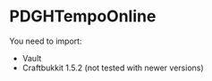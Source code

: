 # PDGHTempoOnline

You need to import:
- Vault
- Craftbukkit 1.5.2 (not tested with newer versions)
